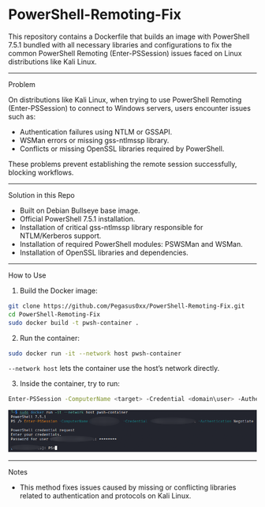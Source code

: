 # PowerShell-Remoting-Fix

This repository contains a Dockerfile that builds an image with PowerShell 7.5.1 bundled with all necessary libraries and configurations to fix the common PowerShell Remoting (Enter-PSSession) issues faced on Linux distributions like Kali Linux.

---

Problem

On distributions like Kali Linux, when trying to use PowerShell Remoting (Enter-PSSession) to connect to Windows servers, users encounter issues such as:

- Authentication failures using NTLM or GSSAPI.
- WSMan errors or missing gss-ntlmssp library.
- Conflicts or missing OpenSSL libraries required by PowerShell.

These problems prevent establishing the remote session successfully, blocking workflows.

---

Solution in this Repo

- Built on Debian Bullseye base image.
- Official PowerShell 7.5.1 installation.
- Installation of critical gss-ntlmssp library responsible for NTLM/Kerberos support.
- Installation of required PowerShell modules: PSWSMan and WSMan.
- Installation of OpenSSL libraries and dependencies.

---

How to Use

1. Build the Docker image:

```bash
git clone https://github.com/Pegasus0xx/PowerShell-Remoting-Fix.git
cd PowerShell-Remoting-Fix
sudo docker build -t pwsh-container .
```

2. Run the container:

```bash
sudo docker run -it --network host pwsh-container
```

`--network host` lets the container use the host’s network directly.

3. Inside the container, try to run:

```bash
Enter-PSSession -ComputerName <target> -Credential <domain\user> -Authentication Negotiate
```

![Screenshot](https://raw.githubusercontent.com/Pegasus0xx/PowerShell-Remoting-Fix/refs/heads/main/img.png?raw=true)

---

Notes

- This method fixes issues caused by missing or conflicting libraries related to authentication and protocols on Kali Linux.
